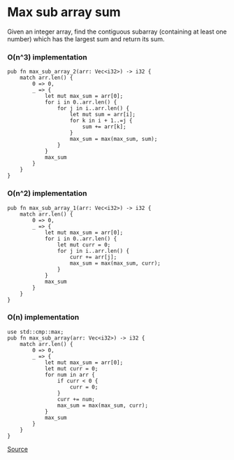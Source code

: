 # Max sub array sum

Given an integer array, find the contiguous subarray (containing at least one number) which has 
the largest sum and return its sum.

### O(n^3) implementation
```rust,ignore
pub fn max_sub_array_2(arr: Vec<i32>) -> i32 {
    match arr.len() {
        0 => 0,
        _ => {
            let mut max_sum = arr[0];
            for i in 0..arr.len() {
                for j in i..arr.len() {
                    let mut sum = arr[i];
                    for k in i + 1..=j {
                        sum += arr[k];
                    }
                    max_sum = max(max_sum, sum);
                }
            }
            max_sum
        }
    }
}
```
### O(n^2) implementation
```rust,ignore
pub fn max_sub_array_1(arr: Vec<i32>) -> i32 {
    match arr.len() {
        0 => 0,
        _ => {
            let mut max_sum = arr[0];
            for i in 0..arr.len() {
                let mut curr = 0;
                for j in i..arr.len() {
                    curr += arr[j];
                    max_sum = max(max_sum, curr);
                }
            }
            max_sum
        }
    }
}
```
### O(n) implementation
```rust, ignore
use std::cmp::max;
pub fn max_sub_array(arr: Vec<i32>) -> i32 {
    match arr.len() {
        0 => 0,
        _ => {
            let mut max_sum = arr[0];
            let mut curr = 0;
            for num in arr {
                if curr < 0 {
                    curr = 0;
                }
                curr += num;
                max_sum = max(max_sum, curr);
            }
            max_sum
        }
    }
}
```
[Source](https://github.com/ratulb/programming_problems_in_rust/blob/master/max_subarray_sum/src/lib.rs)
